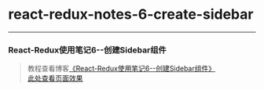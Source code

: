 # react-redux-notes-6-create-sidebar       
---
### React-Redux使用笔记6--创建Sidebar组件               

> 教程查看博客[《React-Redux使用笔记6--创建Sidebar组件》](https://godbasin.github.io/2017/01/15/react-redux-notes-6-create-sidebar/)                           
> [此处查看页面效果](http://ohpt01s4n.bkt.clouddn.com/6-create-sidebar/index.html)
